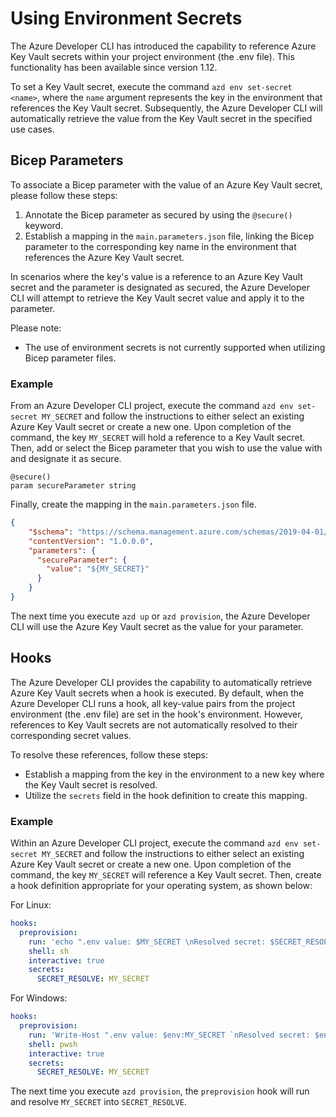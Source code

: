 # Using Environment Secrets

The Azure Developer CLI has introduced the capability to reference Azure Key Vault secrets within your project environment (the .env file). This functionality has been available since version 1.12.

To set a Key Vault secret, execute the command `azd env set-secret <name>`, where the `name` argument represents the key in the environment that references the Key Vault secret. Subsequently, the Azure Developer CLI will automatically retrieve the value from the Key Vault secret in the specified use cases.

## Bicep Parameters

To associate a Bicep parameter with the value of an Azure Key Vault secret, please follow these steps:

1. Annotate the Bicep parameter as secured by using the `@secure()` keyword.
2. Establish a mapping in the `main.parameters.json` file, linking the Bicep parameter to the corresponding key name in the environment that references the Azure Key Vault secret.

In scenarios where the key's value is a reference to an Azure Key Vault secret and the parameter is designated as secured, the Azure Developer CLI will attempt to retrieve the Key Vault secret value and apply it to the parameter.

Please note:
- The use of environment secrets is not currently supported when utilizing Bicep parameter files.

### Example

From an Azure Developer CLI project, execute the command `azd env set-secret MY_SECRET` and follow the instructions to either select an existing Azure Key Vault secret or create a new one. Upon completion of the command, the key `MY_SECRET` will hold a reference to a Key Vault secret. Then, add or select the Bicep parameter that you wish to use the value with and designate it as secure.

```bicep
@secure()
param secureParameter string
```

Finally, create the mapping in the `main.parameters.json` file.

```json
{
    "$schema": "https://schema.management.azure.com/schemas/2019-04-01/deploymentParameters.json#",
    "contentVersion": "1.0.0.0",
    "parameters": {
      "secureParameter": {
        "value": "${MY_SECRET}"
      }
    }
}
```

The next time you execute `azd up` or `azd provision`, the Azure Developer CLI will use the Azure Key Vault secret as the value for your parameter.

## Hooks

The Azure Developer CLI provides the capability to automatically retrieve Azure Key Vault secrets when a hook is executed. By default, when the Azure Developer CLI runs a hook, all key-value pairs from the project environment (the .env file) are set in the hook's environment. However, references to Key Vault secrets are not automatically resolved to their corresponding secret values.

To resolve these references, follow these steps:

- Establish a mapping from the key in the environment to a new key where the Key Vault secret is resolved.
- Utilize the `secrets` field in the hook definition to create this mapping.

### Example

Within an Azure Developer CLI project, execute the command `azd env set-secret MY_SECRET` and follow the instructions to either select an existing Azure Key Vault secret or create a new one. Upon completion of the command, the key `MY_SECRET` will reference a Key Vault secret. Then, create a hook definition appropriate for your operating system, as shown below:

For Linux:

```yaml
hooks:
  preprovision: 
    run: 'echo ".env value: $MY_SECRET \nResolved secret: $SECRET_RESOLVE"'
    shell: sh
    interactive: true
    secrets:
      SECRET_RESOLVE: MY_SECRET
```

For Windows:

```yaml
hooks:
  preprovision: 
    run: 'Write-Host ".env value: $env:MY_SECRET `nResolved secret: $env:SECRET_RESOLVE"'
    shell: pwsh
    interactive: true
    secrets:
      SECRET_RESOLVE: MY_SECRET
```

The next time you execute `azd provision`, the `preprovision` hook will run and resolve `MY_SECRET` into `SECRET_RESOLVE`.
